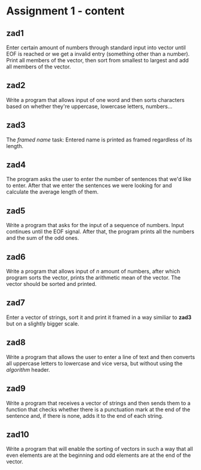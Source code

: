 # Assignment 1 - content

## zad1
Enter certain amount of numbers through standard input into vector until EOF is reached or we get a invalid entry (something other than a number). Print all members of the vector, then sort from smallest to largest and add all members of the vector.

## zad2
Write a program that allows input of one word and then sorts characters based on whether they're uppercase, lowercase letters, numbers...

## zad3
The *framed name* task: Entered name is printed as framed regardless of its length.

## zad4
The program asks the user to enter the number of sentences that we'd like to enter. After that we enter the sentences we were looking for and calculate the average length of them.

## zad5
Write a program that asks for the input of a sequence of numbers. Input continues until the EOF signal. After that, the program prints all the numbers and the sum of the odd ones.

## zad6
Write a program that allows input of *n* amount of numbers, after which program sorts the vector, prints the arithmetic mean of the vector. The vector should be sorted and printed.

## zad7
Enter a vector of strings, sort it and print it framed in a way similiar to **zad3** but on a slightly bigger scale.

## zad8
Write a program that allows the user to enter a line of text and then converts all uppercase letters to lowercase and vice versa, but without using the *algorithm* header.

## zad9
Write a program that receives a vector of strings and then sends them to a function that checks whether there is a punctuation mark at the end of the sentence and, if there is none, adds it to the end of each string.

## zad10
Write a program that will enable the sorting of vectors in such a way that all even elements are at the beginning and odd elements are at the end of the vector.
